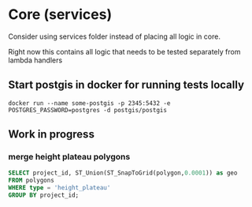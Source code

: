 # Core (services)

Consider using services folder instead of placing all logic in core.

Right now this contains all logic that needs to be tested separately from lambda handlers

## Start postgis in docker for running tests locally 

`docker run --name some-postgis -p 2345:5432 -e POSTGRES_PASSWORD=postgres -d postgis/postgis`

## Work in progress

### merge height plateau polygons

```sql
SELECT project_id, ST_Union(ST_SnapToGrid(polygon,0.0001)) as geo 
FROM polygons
WHERE type = 'height_plateau'
GROUP BY project_id;
```